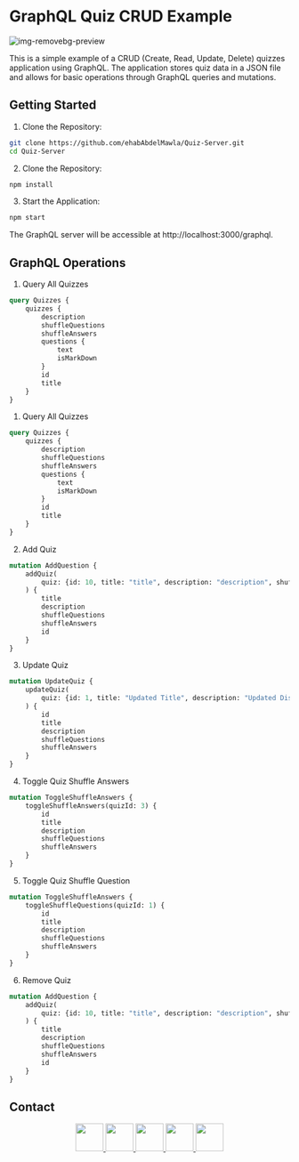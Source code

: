 
# GraphQL Quiz CRUD Example

![img-removebg-preview](https://github.com/ehabAbdelMawla/Quiz-Server/assets/51888513/c6d5e5d7-f5c0-4e2e-9de3-d049ca39d2cf)


This is a simple example of a CRUD (Create, Read, Update, Delete) quizzes application using GraphQL. The application stores quiz data in a JSON file and allows for basic operations through GraphQL queries and mutations.



## Getting Started

1. Clone the Repository:

```bash
git clone https://github.com/ehabAbdelMawla/Quiz-Server.git
cd Quiz-Server
```

2. Clone the Repository:

```bash
npm install
```

3. Start the Application:

```bash
npm start
```
The GraphQL server will be accessible at http://localhost:3000/graphql.



## GraphQL Operations

1. Query All Quizzes
```graphql
query Quizzes {
    quizzes {
        description
        shuffleQuestions
        shuffleAnswers
        questions {
            text
            isMarkDown
        }
        id
        title
    }
}

```

1. Query All Quizzes
```graphql
query Quizzes {
    quizzes {
        description
        shuffleQuestions
        shuffleAnswers
        questions {
            text
            isMarkDown
        }
        id
        title
    }
}

```
2. Add Quiz
```graphql
mutation AddQuestion {
    addQuiz(
        quiz: {id: 10, title: "title", description: "description", shuffleQuestions: true, shuffleAnswers: true}
    ) {
        title
        description
        shuffleQuestions
        shuffleAnswers
        id
    }
}

```
3. Update Quiz
```graphql
mutation UpdateQuiz {
    updateQuiz(
        quiz: {id: 1, title: "Updated Title", description: "Updated Discription", shuffleQuestions: false, shuffleAnswers: false}
    ) {
        id
        title
        description
        shuffleQuestions
        shuffleAnswers
    }
}


```
4. Toggle Quiz Shuffle Answers
```graphql
mutation ToggleShuffleAnswers {
    toggleShuffleAnswers(quizId: 3) {
        id
        title
        description
        shuffleQuestions
        shuffleAnswers
    }
}


```
5. Toggle Quiz Shuffle Question
```graphql
mutation ToggleShuffleAnswers {
    toggleShuffleQuestions(quizId: 1) {
        id
        title
        description
        shuffleQuestions
        shuffleAnswers
    }
}


```
6. Remove Quiz
```graphql
mutation AddQuestion {
    addQuiz(
        quiz: {id: 10, title: "title", description: "description", shuffleQuestions: true, shuffleAnswers: true}
    ) {
        title
        description
        shuffleQuestions
        shuffleAnswers
        id
    }
}


```

 <!-- CONTACT -->
## Contact
<p align="center">
<a  href="mailto:eabdo1474@gmail.com">
 <img src="https://user-images.githubusercontent.com/51888513/188922645-da22d955-0b02-46d9-8145-564b54316d87.png" width="50"/> 
</a>
<a href="https://www.youtube.com/channel/UCnoe7bD7w2fWYlNzqY3qjLA">
<img src="https://user-images.githubusercontent.com/51888513/188924271-4554ab67-60b6-46db-9d38-b5d284bfc324.png" width="50"/>
</a>
<a href="https://www.linkedin.com/in/ehab-abdel-mawla-9b20aa183">
<img src="https://user-images.githubusercontent.com/51888513/188924356-4578aa1f-26c0-4310-a16d-f4eb3c891b8d.png" width="50"/>
</a>
<a href="https://codepen.io/ehabAbdelMola"><img src="https://user-images.githubusercontent.com/51888513/188924374-5169b372-1eda-4639-95b7-ceacbe31b861.png"   width="50"/> </a>
<a href="https://www.instagram.com/abdoehab4551/"><img src="https://user-images.githubusercontent.com/51888513/188924858-1b4bd316-4259-4f22-be15-0872c31ebc12.png"   width="50"/> </a>

</p>

